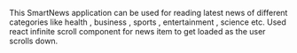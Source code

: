 This SmartNews application can be used for reading latest news of different
categories like health , business , sports , entertainment , science etc. 
Used react infinite scroll component for news item to get loaded as the user scrolls down. 
